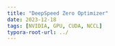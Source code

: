 ```yaml
---
title: "DeepSpeed Zero Optimizer"
date: 2023-12-18
tags: [NVIDIA, GPU, CUDA, NCCL]
typora-root-url: ../
---
```

